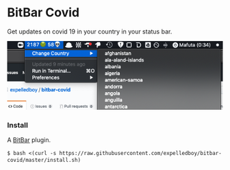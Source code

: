 # BitBar Covid

Get updates on covid 19 in your country in your status bar.

<p align="center">
  <img src="assets/demo.png">
</p>

### Install

A [BitBar](https://getbitbar.com/) plugin.

```
$ bash <(curl -s https://raw.githubusercontent.com/expelledboy/bitbar-covid/master/install.sh)
```
